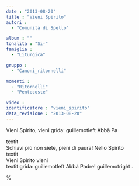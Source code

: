 ```yaml
---
date : "2013-08-20"
title : "Vieni Spirito"
autori : 
  - "Comunità di Spello"

album : ""
tonalita : "Si-"
famiglia : 
  - "Liturgica"

gruppo : 
  - "Canoni_ritornelli"

momenti : 
  - "Ritornelli"
  - "Pentecoste"

video : 
identificatore : "vieni_spirito"
data_revisione : "2013-08-20"
---
```

  
  
  
Vieni  Spirito, vieni grida: guillemotleft Abbà Pa  
  
  
  
  
textit  
Schiavi più non siete, pieni di paura! Nello Spirito  
textit  
Vieni Spirito vieni  
textit  grida: guillemotleft Abbà Padre! guillemotright .  
  
  
  
% 